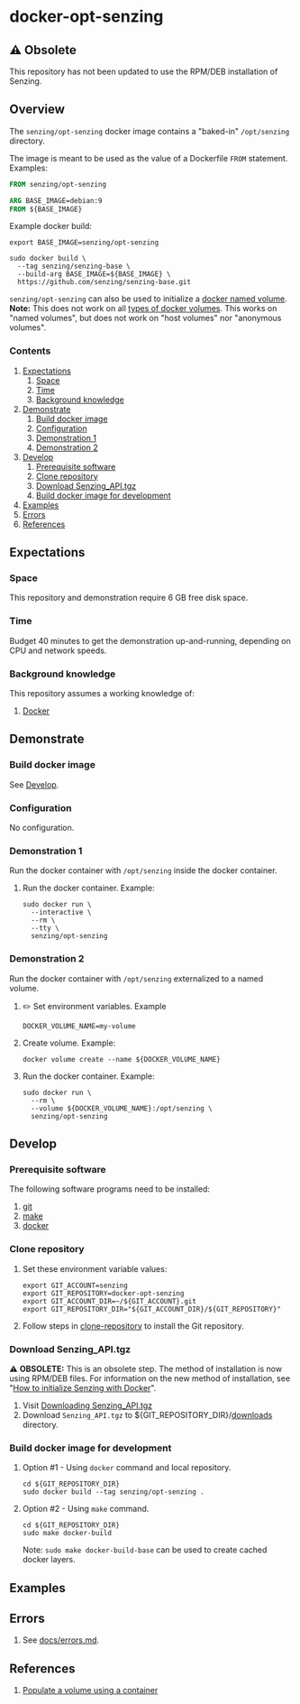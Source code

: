 # docker-opt-senzing

## :warning: Obsolete

This repository has not been updated to use the RPM/DEB installation of Senzing.

## Overview

The `senzing/opt-senzing` docker image contains a "baked-in" `/opt/senzing` directory.

The image is meant to be used as the value of a Dockerfile `FROM` statement. Examples:

```Dockerfile
FROM senzing/opt-senzing
```

```Dockerfile
ARG BASE_IMAGE=debian:9
FROM ${BASE_IMAGE}
```

Example docker build:

```console
export BASE_IMAGE=senzing/opt-senzing

sudo docker build \
  --tag senzing/senzing-base \
  --build-arg BASE_IMAGE=${BASE_IMAGE} \
  https://github.com/senzing/senzing-base.git
```

`senzing/opt-senzing` can also be used to initialize a
[docker named volume](https://docs.docker.com/storage/volumes/).
**Note:**
This does not work on all [types of docker volumes](https://success.docker.com/article/different-types-of-volumes).
This works on "named volumes", but does not work on "host volumes" nor "anonymous volumes".

### Contents

1. [Expectations](#expectations)
    1. [Space](#space)
    1. [Time](#time)
    1. [Background knowledge](#background-knowledge)
1. [Demonstrate](#demonstrate)
    1. [Build docker image](#build-docker-image)
    1. [Configuration](#configuration)
    1. [Demonstration 1](#demonstration-1)
    1. [Demonstration 2](#demonstration-2)
1. [Develop](#develop)
    1. [Prerequisite software](#prerequisite-software)
    1. [Clone repository](#clone-repository)
    1. [Download Senzing_API.tgz](#download-senzing_apitgz)
    1. [Build docker image for development](#build-docker-image-for-development)
1. [Examples](#examples)
1. [Errors](#errors)
1. [References](#references)

## Expectations

### Space

This repository and demonstration require 6 GB free disk space.

### Time

Budget 40 minutes to get the demonstration up-and-running, depending on CPU and network speeds.

### Background knowledge

This repository assumes a working knowledge of:

1. [Docker](https://github.com/Senzing/knowledge-base/blob/master/WHATIS/docker.md)

## Demonstrate

### Build docker image

See [Develop](#develop).

### Configuration

No configuration.

### Demonstration 1

Run the docker container with `/opt/senzing` inside the docker container.

1. Run the docker container.  Example:

    ```console
    sudo docker run \
      --interactive \
      --rm \
      --tty \
      senzing/opt-senzing
    ```

### Demonstration 2

Run the docker container with `/opt/senzing` externalized to a named volume.

1. :pencil2: Set environment variables.  Example

    ```console
    DOCKER_VOLUME_NAME=my-volume
    ```

1. Create volume.  Example:

    ```console
    docker volume create --name ${DOCKER_VOLUME_NAME}
    ```

1. Run the docker container.  Example:

    ```console
    sudo docker run \
      --rm \
      --volume ${DOCKER_VOLUME_NAME}:/opt/senzing \
      senzing/opt-senzing
    ```

## Develop

### Prerequisite software

The following software programs need to be installed:

1. [git](https://github.com/Senzing/knowledge-base/blob/master/HOWTO/install-git.md)
1. [make](https://github.com/Senzing/knowledge-base/blob/master/HOWTO/install-make.md)
1. [docker](https://github.com/Senzing/knowledge-base/blob/master/HOWTO/install-docker.md)

### Clone repository

1. Set these environment variable values:

    ```console
    export GIT_ACCOUNT=senzing
    export GIT_REPOSITORY=docker-opt-senzing
    export GIT_ACCOUNT_DIR=~/${GIT_ACCOUNT}.git
    export GIT_REPOSITORY_DIR="${GIT_ACCOUNT_DIR}/${GIT_REPOSITORY}"
    ```

1. Follow steps in [clone-repository](https://github.com/Senzing/knowledge-base/blob/master/HOWTO/clone-repository.md) to install the Git repository.

### Download Senzing_API.tgz

:warning: **OBSOLETE:**  This is an obsolete step.
The method of installation is now using RPM/DEB files.
For information on the new method of installation, see "[How to initialize Senzing with Docker](https://github.com/Senzing/knowledge-base/blob/master/HOWTO/initialize-senzing-with-docker.md)".

1. Visit [Downloading Senzing_API.tgz](https://github.com/Senzing/knowledge-base/blob/master/HOWTO/create-senzing-dir.md#downloading-senzing_apitgz)
1. Download `Senzing_API.tgz` to ${GIT_REPOSITORY_DIR}/[downloads](./downloads) directory.

### Build docker image for development

1. Option #1 - Using `docker` command and local repository.

    ```console
    cd ${GIT_REPOSITORY_DIR}
    sudo docker build --tag senzing/opt-senzing .
    ```

1. Option #2 - Using `make` command.

    ```console
    cd ${GIT_REPOSITORY_DIR}
    sudo make docker-build
    ```

    Note: `sudo make docker-build-base` can be used to create cached docker layers.

## Examples

## Errors

1. See [docs/errors.md](docs/errors.md).

## References

1. [Populate a volume using a container](https://docs.docker.com/storage/volumes/#populate-a-volume-using-a-container)
